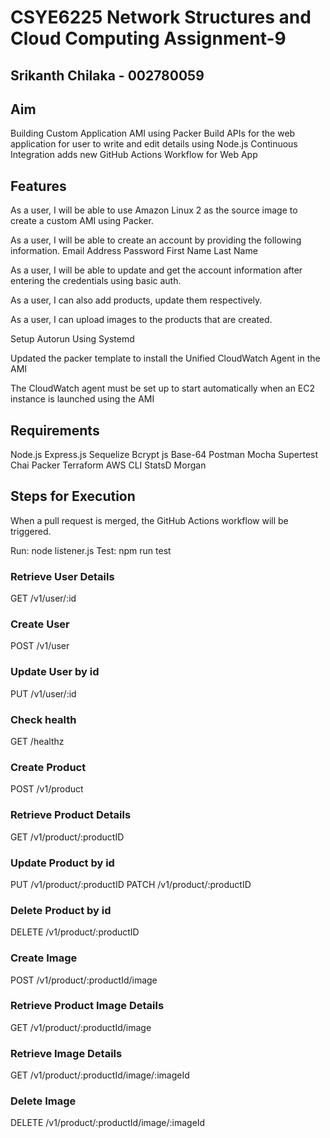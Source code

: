 # CSYE6225 Network Structures and Cloud Computing Assignment-9

## Srikanth Chilaka - 002780059

## Aim
Building Custom Application AMI using Packer
Build APIs for the web application for user to write and edit details using Node.js
Continuous Integration adds new GitHub Actions Workflow for Web App
## Features
As a user, I will be able to use Amazon Linux 2 as the source image to create a custom AMI using Packer.

As a user, I will be able to create an account by providing the following information.
    Email Address
    Password
    First Name
    Last Name

As a user, I will be able to update and get the account information after entering the credentials using basic auth.

As a user, I can also add products, update them respectively.

As a user, I can upload images to the products that are created.

Setup Autorun Using Systemd

Updated the packer template to install the Unified CloudWatch Agent in the AMI

The CloudWatch agent must be set up to start automatically when an EC2 instance is launched using the AMI
## Requirements
Node.js
Express.js
Sequelize
Bcrypt js
Base-64
Postman
Mocha
Supertest
Chai
Packer
Terraform
AWS CLI
StatsD
Morgan

## Steps for Execution
When a pull request is merged, the GitHub Actions workflow will be triggered.

Run: node listener.js
Test: npm run test

### Retrieve User Details
GET /v1/user/:id

### Create User
POST /v1/user

### Update User by id
PUT /v1/user/:id

### Check health
GET /healthz

### Create Product
POST /v1/product

### Retrieve Product Details
GET /v1/product/:productID

### Update Product by id
PUT /v1/product/:productID
PATCH /v1/product/:productID

### Delete Product by id
DELETE /v1/product/:productID

### Create Image
POST /v1/product/:productId/image

### Retrieve Product Image Details
GET /v1/product/:productId/image

### Retrieve Image Details
GET /v1/product/:productId/image/:imageId

### Delete Image
DELETE /v1/product/:productId/image/:imageId
